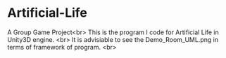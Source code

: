 # Artificial-Life
A Group Game Project\<br>
This is the program I code for Artificial Life in Unity3D engine. \<br>
It is advisiable to see the Demo_Room_UML.png in terms of framework of program. \<br>
